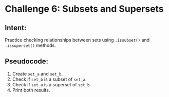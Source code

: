 # Challenge 6: Subsets and Supersets

## Intent:
Practice checking relationships between sets using `.issubset()` and `.issuperset()` methods.

## Pseudocode:
1. Create `set_a` and `set_b`.
2. Check if `set_b` is a subset of `set_a`.
3. Check if `set_a` is a superset of `set_b`.
4. Print both results.